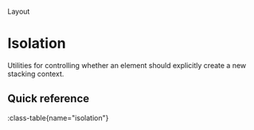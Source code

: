<span text-primary fw-600>Layout</span>

# Isolation

Utilities for controlling whether an element should explicitly create a new stacking context.

## Quick reference

:class-table{name="isolation"}
